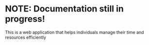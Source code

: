 # NOTE: Documentation still in progress!
This is a web application that helps individuals manage their time and resources efficiently


